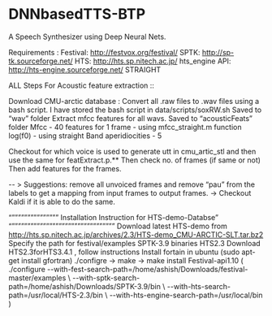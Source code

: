 # DNNbasedTTS-BTP

A Speech Synthesizer using Deep Neural Nets.

Requirements :
	Festival: http://festvox.org/festival/
	SPTK: http://sp-tk.sourceforge.net/
	HTS: http://hts.sp.nitech.ac.jp/
	hts_engine API: http://hts-engine.sourceforge.net/
	STRAIGHT

ALL Steps For Acoustic feature extraction ::

Download CMU-arctic database :
Convert all .raw files to .wav files using a bash script. I have stored the bash script in data/scripts/soxRW.sh
Saved to “wav” folder
Extract mfcc features for all wavs. Saved to “acousticFeats” folder
Mfcc - 40 features for 1 frame - using mfcc_straight.m function
log(f0)  - using straight
Band aperidiocities - 5 

Checkout for which voice is used to generate utt in cmu_artic_stl and then use the same for featExtract.p.**
Then check no. of frames (if same or not)
Then add features for the frames.


-- > Suggestions: remove all unvoiced frames and remove “pau” from the labels to get a mapping from input frames to output frames. 
→ Checkout Kaldi if it is able to do the same. 


“””””””””””””””” Installation Instruction for HTS-demo-Databse” “”””””””””””””””””””””””””””””””””
Download latest HTS-demo from http://hts.sp.nitech.ac.jp/archives/2.3/HTS-demo_CMU-ARCTIC-SLT.tar.bz2
Specify the path for 
festival/examples
SPTK-3.9 binaries
HTS2.3 
Download HTS2.3forHTS3.4.1 , follow instructions 
Install fortain in ubuntu (sudo apt-get install gfortran)
./configre -> make -> make install
Festival-api1.10
( ./configure    --with-fest-search-path=/home/ashish/Downloads/festival-master/examples \                 --with-sptk-search-path=/home/ashish/Downloads/SPTK-3.9/bin \ --with-hts-search-path=/usr/local/HTS-2.3/bin \         --with-hts-engine-search-path=/usr/local/bin 	)





